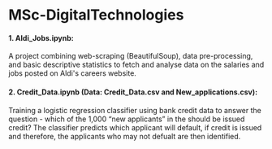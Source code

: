 # MSc-DigitalTechnologies

#### 1. Aldi_Jobs.ipynb: 
A project combining web-scraping (BeautifulSoup), data pre-processing, and basic descriptive statistics to fetch and analyse data on the salaries and jobs posted on Aldi's careers website.
#### 2. Credit_Data.ipynb (Data: Credit_Data.csv and New_applications.csv):
Training a logistic regression classifier using bank credit data to answer the question - which of the 1,000 “new applicants” in the should be issued credit? The classifier predicts which applicant will default, if credit is issued and therefore, the applicants who may not defualt are then identified. 
